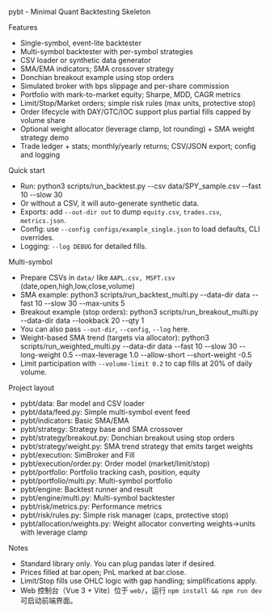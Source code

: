 pybt - Minimal Quant Backtesting Skeleton

Features

- Single-symbol, event-lite backtester
- Multi-symbol backtester with per-symbol strategies
- CSV loader or synthetic data generator
- SMA/EMA indicators; SMA crossover strategy
- Donchian breakout example using stop orders
- Simulated broker with bps slippage and per-share commission
- Portfolio with mark-to-market equity; Sharpe, MDD, CAGR metrics
- Limit/Stop/Market orders; simple risk rules (max units, protective stop)
- Order lifecycle with DAY/GTC/IOC support plus partial fills capped by volume share
- Optional weight allocator (leverage clamp, lot rounding) + SMA weight strategy demo
- Trade ledger + stats; monthly/yearly returns; CSV/JSON export; config and logging

Quick start

- Run: python3 scripts/run_backtest.py --csv data/SPY_sample.csv --fast 10 --slow 30
- Or without a CSV, it will auto-generate synthetic data.
- Exports: add `--out-dir out` to dump `equity.csv`, `trades.csv`, `metrics.json`.
- Config: use `--config configs/example_single.json` to load defaults, CLI overrides.
- Logging: `--log DEBUG` for detailed fills.

Multi-symbol

- Prepare CSVs in `data/` like `AAPL.csv, MSFT.csv` (date,open,high,low,close,volume)
- SMA example: python3 scripts/run_backtest_multi.py --data-dir data --fast 10 --slow 30 --max-units 5
- Breakout example (stop orders): python3 scripts/run_breakout_multi.py --data-dir data --lookback 20 --qty 1
- You can also pass `--out-dir`, `--config`, `--log` here.
- Weight-based SMA trend (targets via allocator):
  python3 scripts/run_weighted_multi.py --data-dir data --fast 10 --slow 30 --long-weight 0.5 --max-leverage 1.0
  --allow-short --short-weight -0.5
- Limit participation with `--volume-limit 0.2` to cap fills at 20% of daily volume.

Project layout

- pybt/data: Bar model and CSV loader
- pybt/data/feed.py: Simple multi-symbol event feed
- pybt/indicators: Basic SMA/EMA
- pybt/strategy: Strategy base and SMA crossover
- pybt/strategy/breakout.py: Donchian breakout using stop orders
- pybt/strategy/weight.py: SMA trend strategy that emits target weights
- pybt/execution: SimBroker and Fill
- pybt/execution/order.py: Order model (market/limit/stop)
- pybt/portfolio: Portfolio tracking cash, position, equity
- pybt/portfolio/multi.py: Multi-symbol portfolio
- pybt/engine: Backtest runner and result
- pybt/engine/multi.py: Multi-symbol backtester
- pybt/risk/metrics.py: Performance metrics
- pybt/risk/rules.py: Simple risk manager (caps, protective stop)
- pybt/allocation/weights.py: Weight allocator converting weights→units with leverage clamp

Notes

- Standard library only. You can plug pandas later if desired.
- Prices filled at bar.open; PnL marked at bar.close.
- Limit/Stop fills use OHLC logic with gap handling; simplifications apply.
- Web 控制台（Vue 3 + Vite）位于 `web/`，运行 `npm install && npm run dev` 可启动前端界面。
